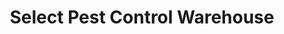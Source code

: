 ---
title: "Select Pest Control Warehouse"
url: /gainesville/select-pest-control-warehouse/
shop: shop
---